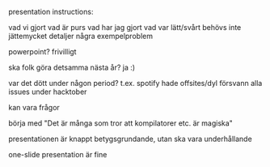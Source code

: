 
presentation instructions:

vad vi gjort
vad är purs
vad har jag gjort
vad var lätt/svårt
behövs inte jättemycket detaljer
några exempelproblem

powerpoint? frivilligt

ska folk göra detsamma nästa år? ja :)

var det dött under någon period? t.ex. spotify hade offsites/dyl
försvann alla issues under hacktober

kan vara frågor




börja med "Det är många som tror att kompilatorer etc. är magiska"


presentationen är knappt betygsgrundande, utan ska vara underhållande

one-slide presentation är fine

